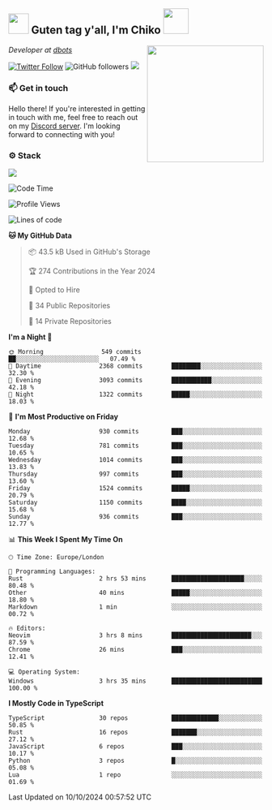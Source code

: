 <h2><img src="https://cdn.discordapp.com/emojis/1100181376730402906.gif?quality=lossless" width="40"> Guten tag y'all, I'm Chiko <img src="https://a.ppy.sh/15907233" width="50"></h2>
<a href="https://cataas.com"><img align='right' src="https://cataas.com/cat" width="230"></a>
<p><em>Developer at <a href="https://github.com/dbotsfun">dbots</a></em></p>

[![Twitter Follow](https://img.shields.io/twitter/follow/chikoxq?label=Follow)](https://twitter.com/intent/follow?screen_name=chikoxq)
![GitHub followers](https://img.shields.io/github/followers/chikof?label=Follow&style=social)
![](https://komarev.com/ghpvc/?username=chikof&color=blue)

### 📫 Get in touch
Hello there! If you're interested in getting in touch with me, feel free to reach out on my [Discord server](https://discord.gg/sejc7TnX6N). I'm looking forward to connecting with you!

### ⚙️ Stack
[![](https://skillicons.dev/icons?i=git,kubernetes,docker,js,ts,cloudflare,css,deno,express,graphql,html,mongodb,nestjs,py,react,apollo,bash,java,lua,nextjs,netlify,nodejs,ps,powershell,rust,neovim,tauri,sentry,postgres,tailwind,prisma,actix,workers)](https://skillicons.dev)

<!--START_SECTION:waka-->
![Code Time](http://img.shields.io/badge/Code%20Time-1%2C892%20hrs%2037%20mins-blue)

![Profile Views](http://img.shields.io/badge/Profile%20Views-9-blue)

![Lines of code](https://img.shields.io/badge/From%20Hello%20World%20I%27ve%20Written-6.4%20million%20lines%20of%20code-blue)

**🐱 My GitHub Data** 

> 📦 43.5 kB Used in GitHub's Storage 
 > 
> 🏆 274 Contributions in the Year 2024
 > 
> 💼 Opted to Hire
 > 
> 📜 34 Public Repositories 
 > 
> 🔑 14 Private Repositories 
 > 
**I'm a Night 🦉** 

```text
🌞 Morning                549 commits         ██░░░░░░░░░░░░░░░░░░░░░░░   07.49 % 
🌆 Daytime                2368 commits        ████████░░░░░░░░░░░░░░░░░   32.30 % 
🌃 Evening                3093 commits        ███████████░░░░░░░░░░░░░░   42.18 % 
🌙 Night                  1322 commits        █████░░░░░░░░░░░░░░░░░░░░   18.03 % 
```
📅 **I'm Most Productive on Friday** 

```text
Monday                   930 commits         ███░░░░░░░░░░░░░░░░░░░░░░   12.68 % 
Tuesday                  781 commits         ███░░░░░░░░░░░░░░░░░░░░░░   10.65 % 
Wednesday                1014 commits        ███░░░░░░░░░░░░░░░░░░░░░░   13.83 % 
Thursday                 997 commits         ███░░░░░░░░░░░░░░░░░░░░░░   13.60 % 
Friday                   1524 commits        █████░░░░░░░░░░░░░░░░░░░░   20.79 % 
Saturday                 1150 commits        ████░░░░░░░░░░░░░░░░░░░░░   15.68 % 
Sunday                   936 commits         ███░░░░░░░░░░░░░░░░░░░░░░   12.77 % 
```


📊 **This Week I Spent My Time On** 

```text
🕑︎ Time Zone: Europe/London

💬 Programming Languages: 
Rust                     2 hrs 53 mins       ████████████████████░░░░░   80.48 % 
Other                    40 mins             █████░░░░░░░░░░░░░░░░░░░░   18.80 % 
Markdown                 1 min               ░░░░░░░░░░░░░░░░░░░░░░░░░   00.72 % 

🔥 Editors: 
Neovim                   3 hrs 8 mins        ██████████████████████░░░   87.59 % 
Chrome                   26 mins             ███░░░░░░░░░░░░░░░░░░░░░░   12.41 % 

💻 Operating System: 
Windows                  3 hrs 35 mins       █████████████████████████   100.00 % 
```

**I Mostly Code in TypeScript** 

```text
TypeScript               30 repos            █████████████░░░░░░░░░░░░   50.85 % 
Rust                     16 repos            ███████░░░░░░░░░░░░░░░░░░   27.12 % 
JavaScript               6 repos             ███░░░░░░░░░░░░░░░░░░░░░░   10.17 % 
Python                   3 repos             █░░░░░░░░░░░░░░░░░░░░░░░░   05.08 % 
Lua                      1 repo              ░░░░░░░░░░░░░░░░░░░░░░░░░   01.69 % 
```




 Last Updated on 10/10/2024 00:57:52 UTC
<!--END_SECTION:waka-->


<!--
<p align="center">
     <a href="https://discord.gg/HhybNhchcC"><img src="https://invidget.switchblade.xyz/sejc7TnX6N" align="center" ><a>
</p> 
-->
